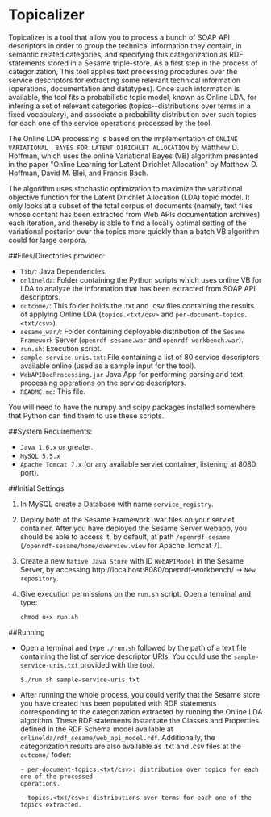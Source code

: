 Topicalizer
=================

Topicalizer is a tool that allow you to process a bunch of SOAP API descriptors
in order to group the technical information they contain, in semantic related
categories, and specifying this categorization as RDF statements stored in a Sesame
triple-store. As a first step in the process of categorization, This tool applies 
text processing procedures over the service descriptors for extracting some relevant
technical information (operations, documentation and datatypes). Once such information
is available, the tool fits a probabilistic topic model, known as Online LDA, for
infering a set of relevant categories (topics--distributions over terms in a fixed 
vocabulary), and associate a probability distribution over such topics for each one 
of the service operations processed by the tool.

The Online LDA processing is based on the implementation of `ONLINE VARIATIONAL 
BAYES FOR LATENT DIRICHLET ALLOCATION` by Matthew D. Hoffman, which uses the online 
Variational Bayes (VB) algorithm presented in the paper "Online Learning for Latent 
Dirichlet Allocation" by Matthew D. Hoffman, David M. Blei, and Francis Bach.

The algorithm uses stochastic optimization to maximize the variational
objective function for the Latent Dirichlet Allocation (LDA) topic model.
It only looks at a subset of the total corpus of documents (namely, text files
whose content has been extracted from Web APIs documentation archives) 
each iteration, and thereby is able to find a locally optimal setting of
the variational posterior over the topics more quickly than a batch
VB algorithm could for large corpora.


##Files/Directories provided:
* `lib/`: Java Dependencies.
* `onlinelda`: Folder containing the Python scripts which uses online VB for LDA to analyze 
  the information that has been extracted from SOAP API descriptors.
* `outcome/`: This folder holds the .txt and .csv files containing the results of
   applying Online LDA (`topics.<txt/csv>` and `per-document-topics.<txt/csv>`).
* `sesame_war/`: Folder containing deployable distribution of the `Sesame Framework`
  Server (`openrdf-sesame.war` and `openrdf-workbench.war`). 
* `run.sh`: Execution script.
* `sample-service-uris.txt`: File containing a list of 80 service descriptors available online
  (used as a sample input for the tool).
* `WebAPIDocProcessing.jar` Java App for performing parsing and text processing operations
  on the service descriptors.
* `README.md`: This file.

You will need to have the numpy and scipy packages installed somewhere
that Python can find them to use these scripts.


##System Requirements:
* `Java 1.6.x` or greater.
* `MySQL 5.5.x`
* `Apache Tomcat 7.x` (or any available servlet container, listening at 8080 port).

##Initial Settings
1. In MySQL create a Database with name `service_registry`.
2. Deploy both of the Sesame Framework .war files on your servlet container.
   After you have deployed the Sesame Server webapp, you should be able to access it, by
   default, at path `/openrdf-sesame` (`/openrdf-sesame/home/overview.view` for
   Apache Tomcat 7).
3. Create a new `Native Java Store` with ID `WebAPIModel` in the Sesame Server, by 
   accessing http://localhost:8080/openrdf-workbench/ -> `New repository`.
4. Give execution permissions on the `run.sh` script. Open a terminal and type:

   ```
   chmod u+x run.sh
   ```
##Running
* Open a terminal and type `./run.sh` followed by the path of a text file containing the
  list of service descriptor URIs. You could use the `sample-service-uris.txt` provided
  with the tool.

  ```
  $./run.sh sample-service-uris.txt
  ```
  
* After running the whole process, you could verify that the Sesame store you have created
  has been populated with RDF statements corresponding to the categorization extracted by 
  running the Online LDA algorithm. These RDF statements instantiate the Classes and
  Properties defined in the RDF Schema model available at `onlinelda/rdf_sesame/web_api_model.rdf`.
  Additionally, the categorization results are also available as .txt and .csv files 
  at the `outcome/` foder:
  ```
  - per-document-topics.<txt/csv>: distribution over topics for each one of the processed 
  operations.

  - topics.<txt/csv>: distributions over terms for each one of the topics extracted.
  ```
  
